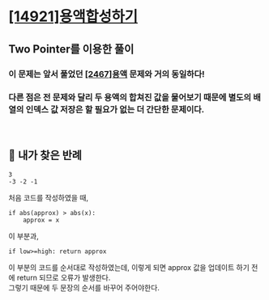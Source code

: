 # [[14921]용액합성하기](https://www.acmicpc.net/problem/14921)

## Two Pointer를 이용한 풀이
### 이 문제는 앞서 풀었던  [[2467]용액](https://github.com/bosl95/Algorithm/tree/master/BINARY%20SEARCH/%5B2467%5D%EC%9A%A9%EC%95%A1) 문제와 거의 동일하다!<br>
### 다른 점은 전 문제와 달리 두 용액의 합쳐진 값을 물어보기 때문에 별도의 배열의 인덱스 값 저장은 할 필요가 없는 더 간단한 문제이다.<br>

<br>

## :pushpin: 내가 찾은 반례

	3
	-3 -2 -1

처음 코드를 작성하였을 때, 
	
	if abs(approx) > abs(x):  
	    approx = x

이 부분과,

	if low>=high: return approx

이 부분의 코드를 순서대로 작성하였는데, 이렇게 되면 approx 값을 업데이트 하기 전에 return 되므로 오류가 발생한다. <br>
그렇기 때문에 두 문장의 순서를 바꾸어 주어야한다.

